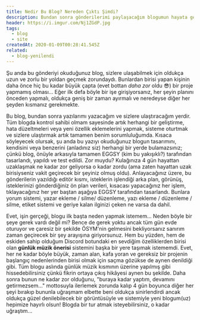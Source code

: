 ```yaml
---
title: Nedir Bu Blog? Nereden Çıktı Şimdi?
description: Bundan sonra gönderilerimi paylaşacağım blogumun hayata geliş hikâyesi. Oldukça zorlu bir yoldan geçti ancak sonunda her şeyiyle servise hazır! Yeni blogumuzu siz de inceleyin!
header: https://i.imgur.com/Nj1ZGdP.jpg
tags:
  - blog
  - site
createdAt: 2020-01-09T00:28:41.545Z
related:
  - blog-yenilendi
---
```


Şu anda bu gönderiyi okuduğunuz blog, sizlere ulaşabilmek için oldukça uzun ve zorlu bir yoldan geçmek zorundaydı. Bunlardan birisi yapan kişinin daha önce hiç bu kadar büyük çapta (evet bottan *daha zor* oldu 😎) bir proje yapmamış olması... Eğer ilk defa böyle bir işe girişiyorsanız, her şeyin planını önceden yapmalı, oldukça geniş bir zaman ayırmalı ve neredeyse diğer her şeyden kısmanız gerekmekte.

Bu blog, bundan sonra yazılarımı yazacağım ve sizlere ulaştıracağım yerdir. Tüm blogda kontrol sahibi olmam sayesinde artık herhangi bir geliştirme, hata düzeltmeleri veya yeni özellik eklemelerini yapmak, sisteme oturtmak ve sizlere ulaştırmak artık tamamen benim sorumluluğumda. Kısaca söyleyecek olursak, şu anda bu yazıyı okuduğunuz blogun tasarımını, kendisini veya benzerini (anladınız siz) herhangi bir yerde bulamazsınız; çünkü blog, önüyle arkasıyla tamamen EGGSY (kim bu yakışıklı?) tarafından tasarlandı, yapıldı ve test edildi. Zor muydu? Kulağınıza 4 gün hayattan uzaklaşmak ne kadar zor geliyorsa o kadar zordu (ama zaten hayattan uzak birisiyseniz vakit geçirecek bir şeyiniz olmuş oldu). Anlayacağınız üzere, bu gönderilerin yazıldığı editör kısmı, isteklerin işlendiği arka plan, görünüş, isteklerinizi gönderdiğiniz ön plan verileri, kısacası yapacağınız her işlem, tıklayacağınız her yer baştan aşağıya EGGSY tarafından tasarlandı. Bunlara yorum sistemi, yazar ekleme / silme/ düzenleme, yazı ekleme / düzenleme / silme, etiket sistemi ve geriye kalan ilginizi çeken ne varsa da dahil.

Evet, işin gerçeği, blogu ilk başta neden yapmak istemem... Neden böyle bir şeye gerek vardı değil mi? Bence de gerek yoktu ancak tüm gün evde oturuyor ve çaresiz bir şekilde ÖSYM'nin gelmesini bekliyorsanız sanırım zaman geçirecek bir şey arayışına giriyorsunuz. Hem bu yüzden, hem de eskiden sahip olduğum Discord botundaki en sevdiğim özelliklerden birisi olan **günlük müzik önerisi** sistemini başka bir yere taşımak istememdi. Evet, her ne kadar böyle büyük, zaman alan, kafa yoran ve gereksiz bir projenin başlangıç nedenlerinden birisi olmak için saçma gözükse de aynen denildiği gibi. Tüm blogu aslında günlük müzik kısmının üzerine yapılmış gibi hissedebilirsiniz çünkü fikrin ortaya çıkış hikâyesi aynen bu şekilde. Daha sonra bunun ne kadar zor olduğunu, "buraya kadar yaptım, devamını getirmezsem..." mottosuyla ilerlemek zorunda kalıp 4 gün boyunca diğer her şeyi bırakıp bununla uğraşmam elbette beni oldukça sinirlendirdi ancak oldukça güzel denilebilecek bir görüntüsüyle ve sistemiyle yeni blogum(uz) hepimize hayırlı olsun! Blogda bir tur atmak isteyebilirsiniz, o kadar uğraştım...
